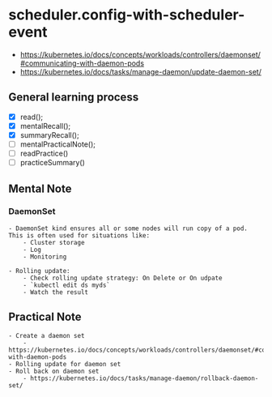# scheduler.config-with-scheduler-event 
- https://kubernetes.io/docs/concepts/workloads/controllers/daemonset/#communicating-with-daemon-pods
- https://kubernetes.io/docs/tasks/manage-daemon/update-daemon-set/
 ## General learning process 
 - [x] read();
 - [x] mentalRecall();
 - [x] summaryRecall();
 - [ ] mentalPracticalNote();
 - [ ] readPractice() 
 - [ ] practiceSummary() 
 
 ## Mental Note 

 ### DaemonSet 
    - DaemonSet kind ensures all or some nodes will run copy of a pod. This is often used for situations like: 
        - Cluster storage
        - Log
        - Monitoring
    
    - Rolling update: 
        - Check rolling update strategy: On Delete or On udpate
        - `kubectl edit ds myds`
        - Watch the result

 ## Practical Note
    - Create a daemon set
        - https://kubernetes.io/docs/concepts/workloads/controllers/daemonset/#communicating-with-daemon-pods
    - Rolling update for daemon set
    - Roll back on daemon set
        - https://kubernetes.io/docs/tasks/manage-daemon/rollback-daemon-set/